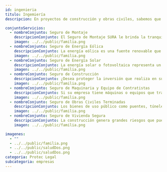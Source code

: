 ```yaml
---
id: ingenieria
titulo: Ingemiería
descripcion: En proyectos de construcción y obras civiles, sabemos que los riesgos están presentes en cada etapa. Ofrecemos seguros especializados en ingeniería que cubren desde la fase de planificación hasta la entrega final, protegiendo tanto la infraestructura como los equipos y la maquinaria utilizada. Nuestras pólizas abarcan daños materiales, errores técnicos, robos y responsabilidad civil frente a terceros. También incluimos opciones específicas para construcción de obras civiles, instalaciones industriales y energéticas, y proyectos de ingeniería de alto riesgo. Con nuestras coberturas, aseguramos que puedas completar tus proyectos dentro del tiempo y presupuesto estimado, minimizando imprevistos que puedan afectar su ejecución.

conjuntoServicios:
  - nombreConjunto: Seguro de Montaje
    descripcionConjunto: El Seguro de Montaje SURA le brinda la tranquilidad que usted necesita para llevar a cabo sus proyectos mediante el respaldo económico que le permitirá solventar eventualidades que impacten sus labores y afecten su patrimonio. Inundaciones, deslizamientos, actos malintencionados, hurto o incendio, son algunos ejemplos de eventos que pueden generarle pérdidas en sus proyectos de montaje y afectar la continuidad de su empresa y la confianza que los clientes depositaron en usted. Con el acompañamiento de Seguros SURA cuidará su patrimonio a través de la protección de los montajes que realiza en proyectos de obras civiles, plantas, líneas de producción, entre otros, garantizando la finalización efectiva de sus actividades. 
    imagen: ../../public/familia.png
  - nombreConjunto: Seguro de Energía Eólica​​
    descripcionConjunto: La energía eólica es una fuente renovable que utiliza la fuerza del viento para generar electricidad por medio de los aerogeneradores. Este tipo de energía, ha tenido un crecimiento importante y se espera que continúe así en los próximos años, lo cual implica el desarrollo de proyectos de mayor tamaño. Con el Seguro de Energía Eólica puedes proteger tu inversión frente a los diferentes daños que se lleguen a presentar durante el transporte, el montaje, la instalación y la operación de los equipos. Así, puedes garantizar el éxito de los objetivos que te trazaste.​​
    imagen: ../../public/familia.png
  - nombreConjunto: Seguro de Energía Solar​​
    descripcionConjunto: La energía solar o fotovoltaica representa un cambio importante para las empresas que tomen la decisión de aprovecharla por medio de la instalación de un sistema de​ generación de energía. Con ello, no solo están innovando en sus procesos y realizando sus actividades productivas de forma más amable con el medio ambiente, sino que también están optimizando sus gastos energéticos, con posibilidad de acceder a beneficios tributarios. ¡Su organización puede ser una de las muchas que ya están transformándose con miras al futuro! El Seguro de Energía Solar SURA le permite proteger su inversión de los riesgos imprevistos que pueden presentarse durante el transporte, el montaje
    imagen: ../../public/familia.png
  - nombreConjunto: Seguro de Construcción
    descripcionConjunto: ¿Desea proteger la inversión que realiza en su nuevo proyecto de construcción? Seguros SURA le brinda la opción de cuidar su patrimonio frente a posibles daños materiales que sufran sus bienes durante este proceso. El Seguro de Construcción le da respaldo económico para solventar eventualidades que impactan y pueden llegar a afectar la continuidad de sus proyectos, por lo que siempre estará tranquilo en caso de inundaciones, deslizamientos del terreno, actos malintencionados, hurto, incendio, entre otros eventos. A menos de que sus planes estén asegurados, la reconstrucción de una obra por un incidente puede traerle dificultades e, incluso, generar la paralización de la construcción. 
    imagen: ../../public/familia.png
  - nombreConjunto: Seguro de Maquinaria y Equipo​​​ de Contratistas
    descripcionConjunto: Si su empresa tiene máquinas o equipos que trabaja​​n en los sectores construcción, agrícola, industrial o portuario, ​estos pueden estar expuestos a riesgos durante el desarrollo de diferentes proyectos. ​Con el Seguro de Maquinaria y Equipo de Contratistas, las máquinas de su empresa ​están protegidas para su tranquilidad, respaldando su patrimonio y la confianza que sus clientes han depositado en usted. SURA le ofrece un seguro todo riesgo para que cuente con apoyo económico si su maquinaria sufre daños o pérdidas y, así, pueda adquirir una nueva, igual o de características similares.
    imagen: ../../public/familia.png
  - nombreConjunto: Seguro de Obras Civiles Terminadas
    descripcionConjunto: Los bienes de uso público como puentes, túneles, carreteras, muelles, vías férreas, parques y obras en general que son entregadas mediante concesión a particulares, están expuestos a grandes pérdidas económicas por ​eventos externos. El Seguro de Obras Civiles Terminadas le ofrece el respaldo para reconstruir las obras de infraestructura que sufran daños o se destruyan por eventos no previstos.
    imagen: ../../public/familia.png
  - nombreConjunto: Seguro de Vivienda Segura
    descripcionConjunto: La construcción genera grandes riesgos que pueden afectar la rentabilidad del empresario. Durante la operación del edificio, es decir, cuando este ya es habitado, situaciones imprevistas pueden perjudicar la estabilidad de toda la estructura o algunos de sus elementos, impactando de forma negativa el capital de los compradores. Ante esto, surge la necesidad de que se protejan con el Seguro de Vivienda Segura, la solución para respaldar la relación de confianza que las personas y las empresas constructoras establecen. Con la compañía de SURA, todos cumplen sus metas y aportan a la gestión responsable y comprometida de los factores trastocar el bienestar de la sociedad.
    imagen: ../../public/familia.png

imagenes:
  - ""
  - ../../public/familia.png
  - ../../public/saludDos.png
  - ../../public/saludDos.png
categoria: Protec Legal
subcategoria: empresas
---
```

